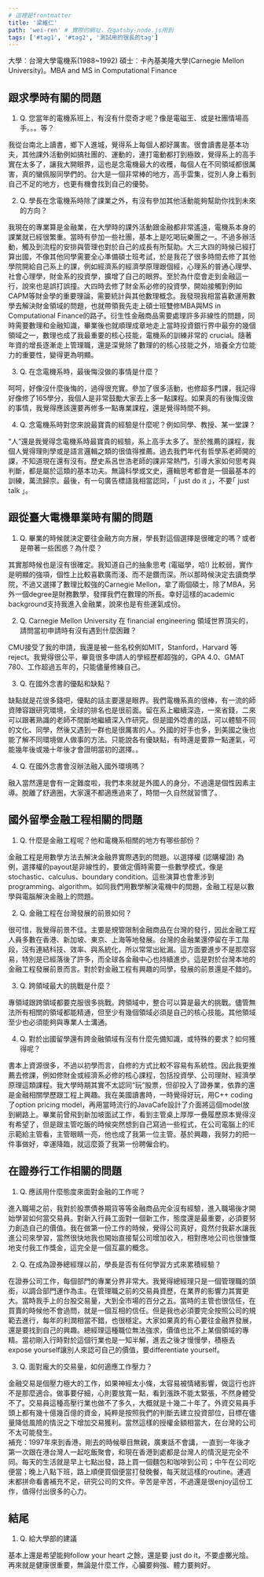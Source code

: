 ```yaml
---
# 這裡是frontmatter
title: '梁維仁'
path: 'wei-ren' # 實際的網址，在gatsby-node.js用到
tags: ['#tag1', '#tag2', '測試用的很長的tag']
---
```


<!-- 用自訂的React component，有些限制，參照gatsby-config.js裡的連結 -->
<!-- children1不能用markdown，但可以用html tag -->
<presenter name='梁維仁' title='b77級系友' src='https://upload.wikimedia.org/wikipedia/zh/5/5f/Original_Doge_meme.jpg'>
    大學︰台灣大學電機系(1988~1992)
    碩士︰卡內基美隆大學(Carnegie Mellon University)。MBA and MS in Computational Finance
</presenter>



## 跟求學時有關的問題

<!-- 所有li會被換成能夠開關的component，換行很重要 -->

1. Q. 您當年的電機系班上，有沒有什麼奇才呢？像是電磁王、或是社團情場高手。。。等？
<p>
我從台南北上讀書，鄉下人進城，覺得系上每個人都好厲害。很會讀書是基本功夫，其他課外活動例如搞社團的、運動的，連打電動都打到極致，覺得系上的高手實在太多了，讓我大開眼界，這也是念電機最大的收穫，每個人在不同領域都很厲害，真的蠻佩服同學們的。台大是一個非常棒的地方，高手雲集，從別人身上看到自己不足的地方，也更有機會找到自己的優勢。
</p>

2. Q. 學長在念電機系時除了課業之外，有沒有參加其他活動能夠幫助你找到未來的方向？
<p>
我現在的專業算是金融業，在大學時的課外活動跟金融都非常遙遠，電機系本身的課業就已經很繁重。當時有參加一些社團，基本上是吃喝玩樂團之一。不過多辦活動，觸及到流程的安排與管理也對於自己的成長有所幫助。大三大四的時候已經打算出國，不像其他同學需要全心準備碩士班考試，於是我花了很多時間去修了其他學院開給自己系上的課，例如經濟系的經濟學原理跟個經，心理系的普通心理學、社會心理學，財金系的投資學，擴增了自己的眼界。至於為什麼會走到金融這一行，說來也是誤打誤撞。大四時去修了財金系必修的投資學，開始接觸到例如CAPM等財金學的重要理論，需要統計與其他數理概念。我發現我相當喜歡運用數學去解決財金領域的問題，也就帶領我先走上碩士班雙修MBA與MS in Computational Finance的路子。衍生性金融商品需要處理許多非線性的問題，同時需要數理和金融知識，畢業後也就順理成章地走上當時投資銀行界中最夯的幾個領域之一，數理也成了我最重要的核心技能，電機系的訓練非常的 crucial。隨著年資的增長逐漸走上管理職，還是深覺除了數理的的核心技能之外，培養全方位能力的重要性，變得更為明顯。
</p>

3. Q. 在念電機系時，最後悔沒做的事情是什麼？
<p>
呵呵，好像沒什麼後悔的，過得很充實。參加了很多活動，也修超多門課，我記得好像修了165學分，我個人是非常鼓勵大家去上多一點課程。如果真的有後悔沒做的事情，我覺得應該還要再修多一點專業課程，還是覺得時間不夠。
</p>

4.  Q. 念電機系時對您來說最寶貴的經驗是什麼呢？例如同學、教授、某一堂課？
<p>
“人”還是我覺得念電機系時最寶貴的經驗，系上高手太多了。至於推薦的課程，我個人覺得理則學或是語言邏輯之類的很值得推薦。過去我們年代有哲學系老師開的課，不知道現在還有沒有。歷史系呂世浩老師的課非常熱門，引導大家如何思考與判斷，都是屬於這類的基本功夫。無論科學或文史，邏輯思考都會是一個最基本的訓練，萬流歸宗。最後，有一句廣告標語我相當認同，｢ just do it ｣，不要｢ just talk ｣。
</p>

## 跟從臺大電機畢業時有關的問題

<!-- blockquote會被換成特殊的style -->

1. Q. 畢業的時候就決定要往金融方向方展，學長對這個選擇是很確定的嗎？或者是帶著一些困惑？為什麼？
<p>
其實那時候也是沒有很確定。我知道自己的抽象思考 (電磁學，哈!) 比較弱，實作是明顯的強項，個性上比較喜歡廣而淺、而不是鑽而深。所以那時候決定去讀商學院，不過又選擇了數理比較強的Carnegie Mellon，拿了兩個碩士，除了MBA，另外一個degree是財務數學，發揮我們在數理的所長。幸好這樣的academic background支持我進入金融業，說來也是有些運氣成份。
</p>

2. Q. Carnegie Mellon University 在 financial engineering 領域世界頂尖的，請問當初申請時有沒有遇到什麼困難？
<p>
CMU接受了我的申請，我還是被一些名校例如MIT，Stanford，Harvard 等reject。我覺得很公平，畢竟很多申請人的學經歷都超強的，GPA 4.0、GMAT 780、工作超過五年的，只能儘量修練自己。
</p>

3. Q. 在國外念書的優點和缺點？
<p>
缺點就是花很多錢吧，優點的話主要還是眼界。我們電機系真的很棒，有一流的師資陣容跟研究環境，全球的排名也是很前面。留在系上繼續深造，一來省錢，二來可以跟著熟識的老師不間斷地繼續深入作研究。但是國外唸書的話，可以體驗不同的文化、同學，然後又遇到一群也是很厲害的人。外國的好手也多，到美國之後也能了解不同環境做人做事的方法。只能說各有優缺點，有時還是要靠一點運氣，可能幾年後或幾十年後才會證明當初的選擇。。
</p>

4. Q. 在國外念書會沒辦法融入國外環境嗎？
<p>
融入當然還是會有一定難度啦，我們本來就是外國人的身分，不過還是個性因素主導。脫離了舒適圈，大家還不都適應過來了，時間一久自然就習慣了。
</p>

##  國外留學金融工程相關的問題

1. Q. 什麼是金融工程呢？他和電機系相關的地方有哪些部份？
<p>
金融工程是用數學方法去解決金融界實際遇到的問題。以選擇權 (認購權證) 為例，選擇權的payout是非線性的，要做定價時需要一些數學模式，像是stochastic、calculus、boundary condition。這些演算也會牽涉到programming、algorithm。如同我們用數學解決電機中的問題，金融工程是以數學與電腦解決金融上的問題。
</p>

2. Q. 金融工程在台灣發展的前景如何？
<p>
很可惜，我覺得前景不佳。主要是規管限制金融商品在台灣的發行，因此金融工程人員多數在香港、新加坡、東京、上海等地發展。台灣的金融業還停留在手工階段，沒有連結科技、效率、與系統化，所以常常出紕漏。這方面要進步不是那麼容易，特別是已經落後了許多，而全球各金融中心也持續進步。這是對於台灣本地的金融工程發展前景而言。對於對金融工程有興趣的同學，發展的前景還是不錯的。
</p>

3. Q. 跨領域最大的挑戰是什麼？
<p>
專領域跟跨領域都要克服很多挑戰。跨領域中，整合可以算是最大的挑戰。儘管無法所有相關的領域都能精通，但至少有幾個領域必須是自己的核心技能。其他領域至少也必須能夠與專業人士溝通。
</p>

4. Q. 對於出國留學還有跨金融領域有沒有什麼先備知識，或特殊的要求？如何獲得呢？
<p>
書本上資源很多，不過以初學而言，自修的方式比較不容易有系統性。因此我更推薦去修課，例如修財金或經濟系必修的核心課程，包括投資學、公司理財、經濟學原理這類課程。我大學時期其實不太認同“玩”股票，但卻投入了證券業，依靠的還是金融相關學歷跟工程上興趣。我在美國讀書時，一時覺得好玩，用C++ coding了option pricing model，再用當時流行的JavaCafe設計了介面將這個model放到網路上。畢業前曾飛到新加坡面試工作，看到主管桌上厚厚一疊履歷原本覺得沒有希望了，但是跟主管吃飯的時候突然想到自己寫過一些程式，在公司電腦上的IE示範給主管看，主管眼睛一亮，他也成了我第一位主管。基於興趣，我努力的把一件事做好，幸運降臨，就這麼簽了我第一份聘僱合約。
</p>

## 在證券行工作相關的問題

1. Q. 應該用什麼態度來面對金融的工作呢？
<p>
進入職場之前，我對於股票債券期貨等等金融商品完全沒有經驗，進入職場後才開始學習如何當交易員。對新入行員工面對一個新工作，態度還是最重要，必須要努力創造自己的價值。我在做第一份工作的時候，覺得公司真好，竟然付我薪水讓我進公司來學習，當然很快地我也開始直接幫公司增加收入，相對應地公司也很慷慨地支付我工作獎金，這完全是一個互贏的概念。
</p>

2. Q. 在成為證券總經理以前，學長是否有任何學習方式來累積經驗？
<p>
在證券公司工作，每個部門的專業分界非常大。我覺得總經理只是一個管理職的頭銜，以調合部門運作為主。在管理職之前的交易員資歷，在業界的影響力其實更大。當時我手上的台股交易量，大到全市場的百分之五。當時的主管也很信任，在買賣的時候他不會過問，就是一個互相的信任。但是我也必須要完全按照公司的規範去進行，每年的利潤相當不錯，也很穩定。大家如果真的有心要往金融界發展，還是要找到自己的興趣。總經理這種職位無法強求，價值也比不上某個領域的專精。當初剛入行時對於這個行業也是一知半解，進去之後才慢慢學，積極去expose yourself讓別人來認可自己的價值，要differentiate yourself。
</p>

3. Q. 面對龐大的交易量，如何適應工作壓力？
<p>
金融交易是個壓力極大的工作，如果神經太小條，太容易被情緒影響，做這行也許不是那麼適合。做事要仔細，心則要放寬一點，看到漲跌不能太緊張，不然身體受不了。交易員這種高壓行業也做不了多久，大概就是十幾二十年了。外資交易員手頭上都有幾十億幾百億的資金，純粹是按照我們的判斷去建立投資部位，目標在儘量降低風險的情況之下增加交易獲利。當然這樣的授權金額相當大，在台灣的公司不太可能發生。<br>
補充：1997年來到香港，剛去的時候舉目無親，廣東話不會講，一直到一年後才第一次跟在港台灣人一起吃飯聚會，和現在香港到處都是台灣人的情況是完全不同。每天的生活就是早上七點出發，路上買一個麵包和咖啡到公司；中午在公司吃便當；晚上八點下班，路上順便買個便當打發晚餐，每天就這樣的routine。連週末都拼命看書補充不足，研究公司的文件。辛苦是辛苦，不過還是很enjoy這份工作，值得付出很多的心力。
</p>

## 結尾

1. Q. 給大學部的建議
<p>
基本上還是希望能夠follow your heart 之餘，還是要 just do it，不要虛擲光陰。再來就是健康很重要，無論是什麼工作，心臟要夠強、體力要夠好。 
</p>
